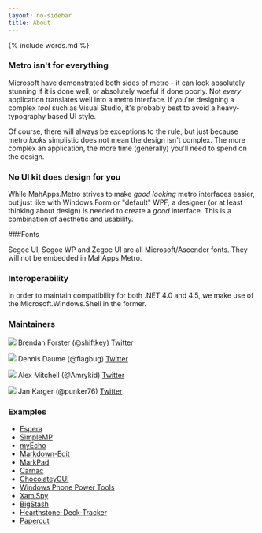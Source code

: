 ```yaml
---
layout: no-sidebar
title: About
---
```


{% include words.md %}

### Metro isn't for everything

Microsoft have demonstrated both sides of metro - it can look absolutely stunning if it is done well, or absolutely woeful if done poorly. Not *every* application translates well into a metro interface. If you're designing a complex *tool* such as Visual Studio, it's probably best to avoid a heavy-typography based UI style.

Of course, there will always be exceptions to the rule, but just because metro *looks* simplistic does not mean the design isn't complex. The more complex an application, the more time (generally) you'll need to spend on the design. 

### No UI kit does design for you

While MahApps.Metro strives to make *good looking* metro interfaces easier, but just like with Windows Form or "default" WPF, a designer (or at least thinking about design) is needed to create a *good* interface. This is a combination of aesthetic and usability.

###Fonts

Segoe UI, Segoe WP and Zegoe UI are all Microsoft/Ascender fonts. They will not be embedded in MahApps.Metro.

### Interoperability

In order to maintain compatibility for both .NET 4.0 and 4.5, we make use of the Microsoft.Windows.Shell in the former.

### Maintainers

<div id="maintainer-list">
  <p>
    <img src="https://0.gravatar.com/avatar/337e8e7f3447c1245268f3313a3c3d88?s=40"> Brendan Forster (@shiftkey) 
    <a href="https://twitter.com/shiftkey">Twitter</a>
  </p>
  <p>
    <img src="https://2.gravatar.com/avatar/2ad310d3d4686045a088ed29029a62f0?s=40"> Dennis Daume (@flagbug)
    <a href="https://twitter.com/flagbug">Twitter</a>
  </p>
  <p>
    <img src="https://0.gravatar.com/avatar/0d3e475b86cba8c7eb6144364157ae8f?s=40"> Alex Mitchell (@Amrykid)
    <a href="https://twitter.com/Amrykid">Twitter</a>
  </p>
  <p>
    <img src="https://1.gravatar.com/avatar/1aea0f4dba1906e759377308c0df08f6?s=40"> Jan Karger (@punker76)
    <a href="https://twitter.com/punker76">Twitter</a>
  </p>
</div>

### Examples

* [Espera](http://getespera.com)
* [SimpleMP](https://github.com/punker76/simple-music-player)
* [myEcho](http://myechoapp.com/)
* [Markdown-Edit](http://mike-ward.net/markdownedit/)
* [MarkPad](http://code52.org/DownmarkerWPF)
* [Carnac](http://code52.org/carnac/)
* [ChocolateyGUI](https://github.com/chocolatey/ChocolateyGUI)
* [Windows Phone Power Tools](http://wptools.codeplex.com/)
* [XamlSpy](http://xamlspy.com/)
* [BigStash](https://www.bigstash.co/)
* [Hearthstone-Deck-Tracker](https://github.com/Epix37/Hearthstone-Deck-Tracker)
* [Papercut](https://papercut.codeplex.com)
